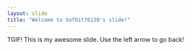 ```yaml
---
layout: slide
title: "Welcome to SofDit76139's slide!"
---
```

TGIF! This is my awesome slide.
Use the left arrow to go back!